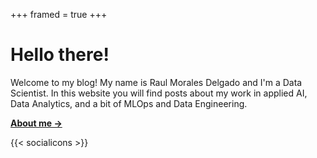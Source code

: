 +++
framed = true
+++

# Hello there!

Welcome to my blog! My name is Raul Morales Delgado and I'm a Data Scientist. In this website you will find posts about my work in applied AI, Data Analytics, and a bit of MLOps and Data Engineering. 

**[About me →](/about)**

{{< socialicons >}}

